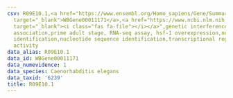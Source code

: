 ```yaml
---
csv: R09E10.1,<a href="https://www.ensembl.org/Homo_sapiens/Gene/Summary?db=core;g=WBGene00011171"
  target="_blank">WBGene00011171</a>,<a href="https://www.ncbi.nlm.nih.gov/pubmed/30894454"
  target="_blank"><i class="fas fa-file"></i></a>",genetic interference,functional
  association,prime adult stage, RNA-seq assay, hsf-1 overexpression,nucleotide sequence
  identification,nucleotide sequence identification,transcriptional regulation,up-regulates
  activity
data_alias: R09E10.1
data_id: WBGene00011171
data_numevidence: 1
data_species: Caenorhabditis elegans
data_taxid: '6239'
title: R09E10.1
---
```

